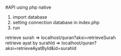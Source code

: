 #API using php native
1. import database
2. setting connection database in index.php
3. run

retrieve surah => localhost/quran?aksi=retrieveSurah
<br>
retrieve ayat by surahId => localhost/quran?aksi=retrieveAyatById&id=surahId
